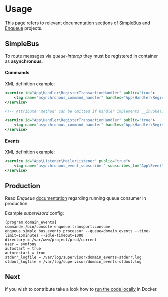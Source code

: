 # Usage

This page refers to relevant documentation sections of [SimpleBus](http://docs.simplebus.io) and [Enqueue](https://github.com/php-enqueue/enqueue-dev/blob/master/docs/index.md) projects.  

## SimpleBus

To route messages via _queue-interop_ they must be registered in container as __asynchronous__.

#### Commands

XML definition example:

```xml
<service id="App\Handler\RegisterTransactionHandler" public="true">
    <tag name="asynchronous_command_handler" handles="App\Handler\RegisterTransaction" method="registerTransaction" />
</service>

<!-- Attribute 'method' can be omitted if handler implements __invoke() -->

<service id="App\Handler\RegisterTransactionHandler" public="true">
    <tag name="asynchronous_command_handler" handles="App\Handler\RegisterTransaction" />
</service>
```

#### Events

XML definition example:

```xml
<service id="App\Listener\MailerListener" public="true">
    <tag name="asynchronous_event_subscriber" subscribes_to="App\Event\UserCreated" method="onUserRegistered" />
</service>
```

## Production

Read _Enqueue_ [documentation](https://github.com/php-enqueue/enqueue-dev/blob/master/docs/bundle/production_settings.md) regarding running queue consumer in production.

Example _supervisord_ config:

```
[program:domain_events]
command=./bin/console enqueue:transport:consume enqueue.simple_bus.events_processor --queue=domain_events --time-limit=15minutes --idle-timeout=1000
directory = /var/www/project/prod/current
user = symfony
autostart = true
autorestart = true
stderr_logfile = /var/log/supervisor/domain_events-stderr.log
stdout_logfile = /var/log/supervisor/domain_events-stdout.log
```

## Next

If you wish to contribute take a look how to [run the code locally](development.md) in Docker.
